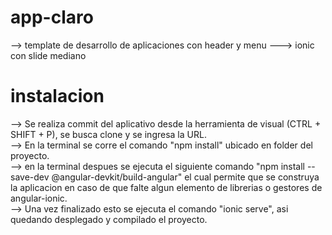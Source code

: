 # app-claro
--> template de desarrollo de aplicaciones con header y menu ---> ionic con slide mediano

# instalacion
--> Se realiza commit del aplicativo desde la herramienta de visual (CTRL + SHIFT + P), se busca clone y se ingresa la URL. \
--> En la terminal se corre el comando "npm install" ubicado en folder del proyecto. \
--> en la terminal despues se ejecuta el siguiente comando "npm install --save-dev @angular-devkit/build-angular" el cual permite que se construya la aplicacion en caso de que falte algun elemento de librerias o gestores de angular-ionic. \
--> Una vez finalizado esto se ejecuta el comando "ionic serve", asi quedando desplegado y compilado el proyecto. 
